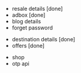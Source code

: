 - resale details [done]
- adbox [done]
- blog details
- forget password
<!-- -----------------------------  -->
- destination details [done]
- offers [done]
<!-- -----------------------------  -->
- shop
- otp api
